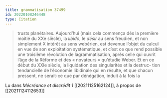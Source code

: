 ```yaml
---
title: grammatisation 37499
id: 20220108246448
type: Citation
---
```


> trusts planétaires. Aujourd’hui (mais cela commença dès la première moitié du XXe siècle), la *libido*, le *désir* au sens freudien, et non simplement X intérêt au sens webérien, est devenue l’objet du calcul en vue de son exploitation systématique, et c’est ce que rend possible une troisième révolution de lagrammatisation, après celle qui ouvrit l’âge de la Réforme et des « novateurs » qu’étudie Weber. Et en ce début du XXIe siècle, la liquidation des singularités et la destruc- tion tendancielle de l’économie libidinale qui en résulte, et que chacun pressent, ne serait-ce que par dénégation, induit à la fois la

Lu dans *Mécréance et discrédit 1* [[20211125162124]], à propos de [[20211124112653]]